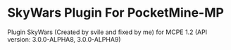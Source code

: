 # SkyWars Plugin For PocketMine-MP

Plugin SkyWars (Created by svile and fixed by me) for MCPE 1.2
(API version: 3.0.0-ALPHA8, 3.0.0-ALPHA9)
